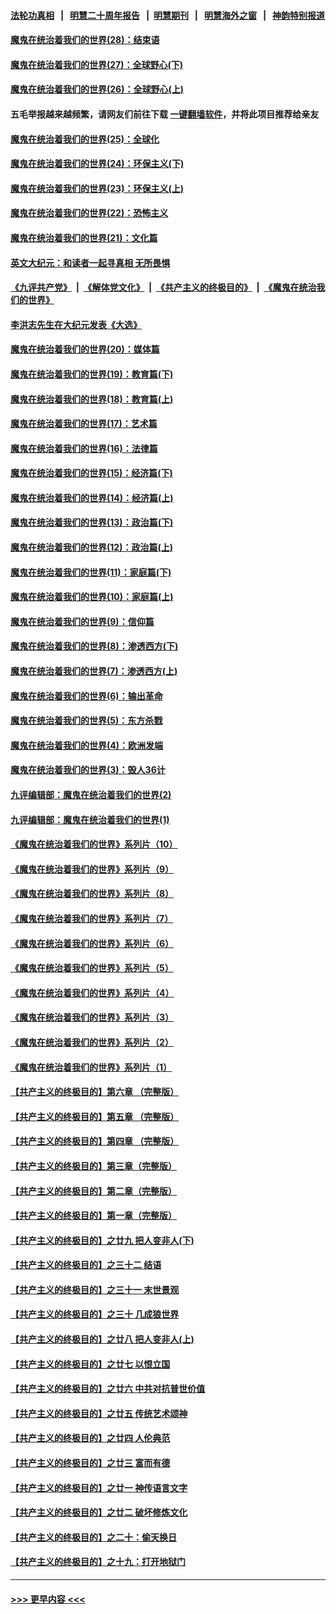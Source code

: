 #### [法轮功真相](https://github.com/gfw-breaker/truth/blob/master/README.md?t=0) &nbsp;&nbsp;|&nbsp;&nbsp; [明慧二十周年报告](https://github.com/gfw-breaker/mh-reports/blob/master/README.md?t=0) &nbsp;&nbsp;|&nbsp;&nbsp;[明慧期刊](https://github.com/gfw-breaker/mh-qikan) &nbsp;&nbsp;|&nbsp;&nbsp; [明慧海外之窗](https://github.com/gfw-breaker/mh-news/blob/master/README.md?t=0) &nbsp;&nbsp;|&nbsp;&nbsp; [神韵特别报道](https://github.com/gfw-breaker/mh-news/blob/master/shenyun.md?t=0)
#### [魔鬼在统治着我们的世界(28)：结束语](../pages/nsc422/n10936246.md?t=07071552) 
#### [魔鬼在统治着我们的世界(27)：全球野心(下)](../pages/nsc422/n10928319.md?t=07071552) 
#### [魔鬼在统治着我们的世界(26)：全球野心(上)](../pages/nsc422/n10900318.md?t=07071552) 
#### 五毛举报越来越频繁，请网友们前往下载 [一键翻墙软件](https://github.com/gfw-breaker/ssr-accounts)，并将此项目推荐给亲友
#### [魔鬼在统治着我们的世界(25)：全球化](../pages/nsc422/n10788205.md?t=07071552) 
#### [魔鬼在统治着我们的世界(24)：环保主义(下)](../pages/nsc422/n10695307.md?t=07071552) 
#### [魔鬼在统治着我们的世界(23)：环保主义(上)](../pages/nsc422/n10688613.md?t=07071552) 
#### [魔鬼在统治着我们的世界(22)：恐怖主义](../pages/nsc422/n10614727.md?t=07071552) 
#### [魔鬼在统治着我们的世界(21)：文化篇](../pages/nsc422/n10597706.md?t=07071552) 
#### [英文大纪元：和读者一起寻真相 无所畏惧](../pages/nsc422/n12542027.md?t=07071552) 
#### [《九评共产党》](https://github.com/begood0513/9ping.md/blob/master/README.md) &nbsp;|&nbsp; [《解体党文化》](../../../../jtdwh.md/blob/master/README.md)  &nbsp;|&nbsp; [《共产主义的终极目的》](../../../../gczydzjmd.md/blob/master/README.md) &nbsp;|&nbsp; [《魔鬼在统治我们的世界》](../../../../mgztzwmdsj.md/blob/master/README.md) 
#### [李洪志先生在大纪元发表《大选》](../pages/nsc422/n12534746.md?t=07071552) 
#### [魔鬼在统治着我们的世界(20)：媒体篇](../pages/nsc422/n10586579.md?t=07071552) 
#### [魔鬼在统治着我们的世界(19)：教育篇(下)](../pages/nsc422/n10564808.md?t=07071552) 
#### [魔鬼在统治着我们的世界(18)：教育篇(上)](../pages/nsc422/n10526970.md?t=07071552) 
#### [魔鬼在统治着我们的世界(17)：艺术篇](../pages/nsc422/n10499093.md?t=07071552) 
#### [魔鬼在统治着我们的世界(16)：法律篇](../pages/nsc422/n10485969.md?t=07071552) 
#### [魔鬼在统治着我们的世界(15)：经济篇(下)](../pages/nsc422/n10469975.md?t=07071552) 
#### [魔鬼在统治着我们的世界(14)：经济篇(上)](../pages/nsc422/n10457370.md?t=07071552) 
#### [魔鬼在统治着我们的世界(13)：政治篇(下)](../pages/nsc422/n10448270.md?t=07071552) 
#### [魔鬼在统治着我们的世界(12)：政治篇(上)](../pages/nsc422/n10444576.md?t=07071552) 
#### [魔鬼在统治着我们的世界(11)：家庭篇(下)](../pages/nsc422/n10440961.md?t=07071552) 
#### [魔鬼在统治着我们的世界(10)：家庭篇(上)](../pages/nsc422/n10435448.md?t=07071552) 
#### [魔鬼在统治着我们的世界(9)：信仰篇](../pages/nsc422/n10432159.md?t=07071552) 
#### [魔鬼在统治着我们的世界(8)：渗透西方(下)](../pages/nsc422/n10429603.md?t=07071552) 
#### [魔鬼在统治着我们的世界(7)：渗透西方(上)](../pages/nsc422/n10426013.md?t=07071552) 
#### [魔鬼在统治着我们的世界(6)：输出革命](../pages/nsc422/n10421536.md?t=07071552) 
#### [魔鬼在统治着我们的世界(5)：东方杀戮](../pages/nsc422/n10417707.md?t=07071552) 
#### [魔鬼在统治着我们的世界(4)：欧洲发端](../pages/nsc422/n10414890.md?t=07071552) 
#### [魔鬼在统治着我们的世界(3)：毁人36计](../pages/nsc422/n10411583.md?t=07071552) 
#### [九评编辑部：魔鬼在统治着我们的世界(2)](../pages/nsc422/n10410036.md?t=07071552) 
#### [九评编辑部：魔鬼在统治着我们的世界(1)](../pages/nsc422/n10406825.md?t=07071552) 
#### [《魔鬼在统治着我们的世界》系列片（10）](../pages/nsc422/n12292670.md?t=07071552) 
#### [《魔鬼在统治着我们的世界》系列片（9）](../pages/nsc422/n12290859.md?t=07071552) 
#### [《魔鬼在统治着我们的世界》系列片（8）](../pages/nsc422/n12287445.md?t=07071552) 
#### [《魔鬼在统治着我们的世界》系列片（7）](../pages/nsc422/n12283425.md?t=07071552) 
#### [《魔鬼在统治着我们的世界》系列片（6）](../pages/nsc422/n12282314.md?t=07071552) 
#### [《魔鬼在统治着我们的世界》系列片（5）](../pages/nsc422/n12281419.md?t=07071552) 
#### [《魔鬼在统治着我们的世界》系列片（4）](../pages/nsc422/n12274024.md?t=07071552) 
#### [《魔鬼在统治着我们的世界》系列片（3）](../pages/nsc422/n12271322.md?t=07071552) 
#### [《魔鬼在统治着我们的世界》系列片（2）](../pages/nsc422/n12269049.md?t=07071552) 
#### [《魔鬼在统治着我们的世界》系列片（1）](../pages/nsc422/n12267575.md?t=07071552) 
#### [【共产主义的终极目的】第六章 （完整版）](../pages/nsc422/n11428913.md?t=07071552) 
#### [【共产主义的终极目的】第五章 （完整版）](../pages/nsc422/n11428912.md?t=07071552) 
#### [【共产主义的终极目的】第四章 （完整版）](../pages/nsc422/n11428907.md?t=07071552) 
#### [【共产主义的终极目的】第三章（完整版）](../pages/nsc422/n11428848.md?t=07071552) 
#### [【共产主义的终极目的】第二章（完整版）](../pages/nsc422/n11428831.md?t=07071552) 
#### [【共产主义的终极目的】第一章（完整版）](../pages/nsc422/n11417651.md?t=07071552) 
#### [【共产主义的终极目的】之廿九 把人变非人(下)](../pages/nsc422/n11344140.md?t=07071552) 
#### [【共产主义的终极目的】之三十二 结语](../pages/nsc422/n11360535.md?t=07071552) 
#### [【共产主义的终极目的】之三十一 末世景观](../pages/nsc422/n11351129.md?t=07071552) 
#### [【共产主义的终极目的】之三十 几成狼世界](../pages/nsc422/n11348280.md?t=07071552) 
#### [【共产主义的终极目的】之廿八 把人变非人(上)](../pages/nsc422/n11340492.md?t=07071552) 
#### [【共产主义的终极目的】之廿七 以恨立国](../pages/nsc422/n11336944.md?t=07071552) 
#### [【共产主义的终极目的】之廿六 中共对抗普世价值](../pages/nsc422/n11324785.md?t=07071552) 
#### [【共产主义的终极目的】之廿五 传统艺术颂神](../pages/nsc422/n11296396.md?t=07071552) 
#### [【共产主义的终极目的】之廿四 人伦典范](../pages/nsc422/n11296397.md?t=07071552) 
#### [【共产主义的终极目的】之廿三 富而有德](../pages/nsc422/n11283598.md?t=07071552) 
#### [【共产主义的终极目的】之廿一 神传语言文字](../pages/nsc422/n11263265.md?t=07071552) 
#### [【共产主义的终极目的】之廿二 破坏修炼文化](../pages/nsc422/n11245728.md?t=07071552) 
#### [【共产主义的终极目的】之二十：偷天换日](../pages/nsc422/n11238846.md?t=07071552) 
#### [【共产主义的终极目的】之十九：打开地狱门](../pages/nsc422/n11206376.md?t=07071552) 

----
#### [ >>> 更早内容 <<< ](../indexes/nsc422-earlier.md)
